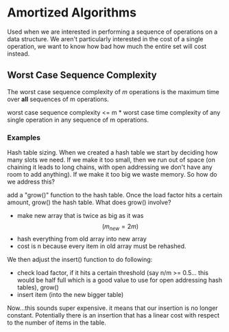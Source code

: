 # Amortized Algorithms

Used when we are interested in performing a sequence of operations on a data structure.  We aren't particularly interested in the cost of a single operation, we want to know how bad how much the entire set will cost instead. 

## Worst Case Sequence Complexity

The worst case sequence complexity of _m_ operations is the maximum time over **all** sequences of m operations.  

worst case sequence complexity  &lt;= m \* worst case time complexity of any single operation in any sequence of m operations.

### Examples

Hash table sizing.  When we created a hash table we start by deciding how many slots we need.  If we make it too small, then we run out of space \(on chaining it leads to long chains, with open addressing we don't have any room to add anything\).  If we make it too big we waste memory.  So how do we address this?

add a "grow\(\)" function to the hash table.  Once the load factor hits a certain amount, grow\(\) the hash table.  What does grow\(\) involve?

* make new array that is twice as big as it was $$(m_{new} = 2 m)$$
* hash everything from old array into new array
* cost is n because every item in old array must be rehashed.

We then adjust the insert\(\) function to do following:

* check load factor, if it hits a certain threshold \(say n/m &gt;= 0.5... this would be half full which is a good value to use for open addressing hash tables\), grow\(\)
* insert item \(into the new bigger table\)

Now...this sounds super expensive.  it means that our insertion is no longer constant.  Potentially there is an insertion that has a linear cost with respect to the number of items in the table.





